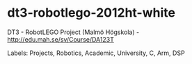 # dt3-robotlego-2012ht-white
DT3 - RobotLEGO Project (Malmö Högskola) - http://edu.mah.se/sv/Course/DA123T

Labels: Projects, Robotics, Academic, University, C, Arm, DSP

